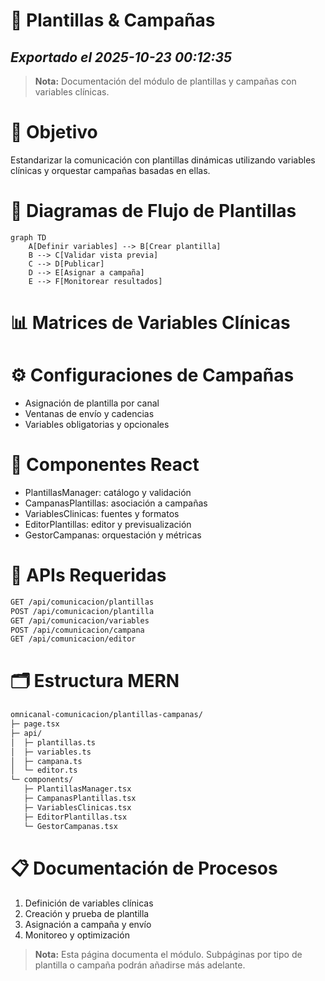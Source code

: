 # 🧩 Plantillas & Campañas
*Exportado el 2025-10-23 00:12:35*
---

> **Nota:** Documentación del módulo de plantillas y campañas con variables clínicas.

# 🎯 Objetivo

Estandarizar la comunicación con plantillas dinámicas utilizando variables clínicas y orquestar campañas basadas en ellas.

# 🔄 Diagramas de Flujo de Plantillas

```mermaid
graph TD
    A[Definir variables] --> B[Crear plantilla]
    B --> C[Validar vista previa]
    C --> D[Publicar]
    D --> E[Asignar a campaña]
    E --> F[Monitorear resultados]
```

# 📊 Matrices de Variables Clínicas

<!-- Bloque no procesado: table -->

# ⚙️ Configuraciones de Campañas

- Asignación de plantilla por canal
- Ventanas de envío y cadencias
- Variables obligatorias y opcionales
# 🧩 Componentes React

- PlantillasManager: catálogo y validación
- CampanasPlantillas: asociación a campañas
- VariablesClinicas: fuentes y formatos
- EditorPlantillas: editor y previsualización
- GestorCampanas: orquestación y métricas
# 🔌 APIs Requeridas

```bash
GET /api/comunicacion/plantillas
POST /api/comunicacion/plantilla
GET /api/comunicacion/variables
POST /api/comunicacion/campana
GET /api/comunicacion/editor
```

# 🗂️ Estructura MERN

```bash
omnicanal-comunicacion/plantillas-campanas/
├─ page.tsx
├─ api/
│  ├─ plantillas.ts
│  ├─ variables.ts
│  ├─ campana.ts
│  └─ editor.ts
└─ components/
   ├─ PlantillasManager.tsx
   ├─ CampanasPlantillas.tsx
   ├─ VariablesClinicas.tsx
   ├─ EditorPlantillas.tsx
   └─ GestorCampanas.tsx
```

# 📋 Documentación de Procesos

1. Definición de variables clínicas
1. Creación y prueba de plantilla
1. Asignación a campaña y envío
1. Monitoreo y optimización
> **Nota:** Esta página documenta el módulo. Subpáginas por tipo de plantilla o campaña podrán añadirse más adelante.


